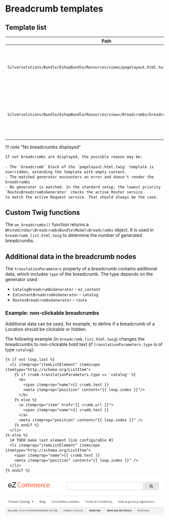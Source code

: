 # Breadcrumb templates

## Template list

| Path  | Description     |
| ----- | --------------- |
| `Silversolutions/Bundle/EshopBundle/Resources/views/pagelayout.html.twig` | Defines the `breadcrumb` block, which calls the sub-controller for the breadcrumb generation. |
| `Silversolutions/Bundle/EshopBundle/Resources/views/Breadcrumbs/breadcrumb_list.html.twig` | Used by all WhiteOctober-based breadcrumb generators to render the generated breadcrumbs elements. |

!!! note "No breadcrumbs displayed"

    If not breadcrumbs are displayed, the possible reason may be:

    - The `breadcrumb` block of the `pagelayout.html.twig` template is overridden, extending the template with empty content.
    - The matched generator encounters an error and doesn't render the breadcrumbs
    - No generator is matched. In the standard setup, the lowest priority `RoutesBreadcrumbsGenerator` checks the active Router service
    to match the active Request service. That should always be the case.

## Custom Twig functions

The `wo_breadcrumbs()` function returns a `WhiteOctober\BreadcrumbsBundle\Model\Breadcrumbs` object.
It is used in `breadcrumb_list.html.twig` to determine the number of generated breadcrumbs.

## Additional data in the breadcrumb nodes

The `translationParameters` property of a breadcrumb contains additional data,
which includes `type` of the breadcrumb. The type depends on the generator used:

- `CatalogBreadcrumbsGenerator` - `ez_content`
- `EzContentBreadcrumbsGenerator` - `catalog`
- `RoutesBreadcrumbsGenerator` - `route`


### Example: non-clickable breadcrumbs

Additional data can be used, for example, to define if a breadcrumb of a Location should be clickable or hidden.

The following example (in `breadcrumb_list.html.twig`) changes the breadcrumbs to non-clickable bold text (if `translationParameters.type` is of type `catalog`):

``` html+twig
{% if not loop.last %}
  <li itemprop="itemListElement" itemscope itemtype="http://schema.org/ListItem">
    {% if crumb.translationParameters.type == 'catalog' %}
      <b>
        <span itemprop="name">{{ crumb.text }}
        <meta itemprop="position" content="{{ loop.index }}"/>
      </b>
    {% else %}
      <a itemprop="item" href="{{ crumb.url }}">
        <span itemprop="name">{{ crumb.text }}
      </a>
      <meta itemprop="position" content="{{ loop.index }}" />
    {% endif %}
  </li>
{% else %}
  {# TODO make last element link configurable #}
  <li itemprop="itemListElement" itemscope itemtype="http://schema.org/ListItem">
    <span itemprop="name">{{ crumb.text }}
    <meta itemprop="position" content="{{ loop.index }}" />
  </li>
{% endif %}
```

![](../img/breadcrumbs_additional_data.png)
